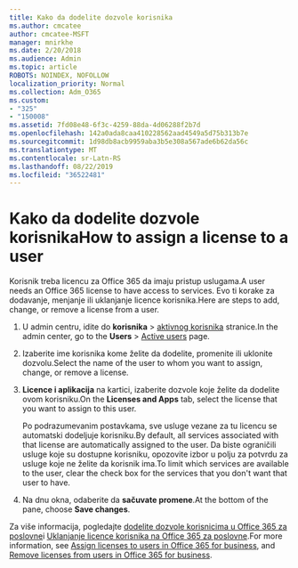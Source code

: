```yaml
---
title: Kako da dodelite dozvole korisnika
ms.author: cmcatee
author: cmcatee-MSFT
manager: mnirkhe
ms.date: 2/20/2018
ms.audience: Admin
ms.topic: article
ROBOTS: NOINDEX, NOFOLLOW
localization_priority: Normal
ms.collection: Adm_O365
ms.custom:
- "325"
- "150008"
ms.assetid: 7fd08e48-6f3c-4259-88da-4d06288f2b7d
ms.openlocfilehash: 142a0ada8caa410228562aad4549a5d75b313b7e
ms.sourcegitcommit: 1d98db8acb9959aba3b5e308a567ade6b62da56c
ms.translationtype: MT
ms.contentlocale: sr-Latn-RS
ms.lasthandoff: 08/22/2019
ms.locfileid: "36522481"
---
```

# <a name="how-to-assign-a-license-to-a-user"></a><span data-ttu-id="da944-102">Kako da dodelite dozvole korisnika</span><span class="sxs-lookup"><span data-stu-id="da944-102">How to assign a license to a user</span></span>

<span data-ttu-id="da944-103">Korisnik treba licencu za Office 365 da imaju pristup uslugama.</span><span class="sxs-lookup"><span data-stu-id="da944-103">A user needs an Office 365 license to have access to services.</span></span> <span data-ttu-id="da944-104">Evo ti korake za dodavanje, menjanje ili uklanjanje licence korisnika.</span><span class="sxs-lookup"><span data-stu-id="da944-104">Here are steps to add, change, or remove a license from a user.</span></span>
  
1. <span data-ttu-id="da944-105">U admin centru, idite do **korisnika** \> [aktivnog korisnika](https://go.microsoft.com/fwlink/p/?linkid=834822) stranice.</span><span class="sxs-lookup"><span data-stu-id="da944-105">In the admin center, go to the **Users** \> [Active users](https://go.microsoft.com/fwlink/p/?linkid=834822) page.</span></span>

2. <span data-ttu-id="da944-106">Izaberite ime korisnika kome želite da dodelite, promenite ili uklonite dozvolu.</span><span class="sxs-lookup"><span data-stu-id="da944-106">Select the name of the user to whom you want to assign, change, or remove a license.</span></span>

3. <span data-ttu-id="da944-107">**Licence i aplikacija** na kartici, izaberite dozvole koje želite da dodelite ovom korisniku.</span><span class="sxs-lookup"><span data-stu-id="da944-107">On the **Licenses and Apps** tab, select the license that you want to assign to this user.</span></span>

    <span data-ttu-id="da944-108">Po podrazumevanim postavkama, sve usluge vezane za tu licencu se automatski dodeljuje korisniku.</span><span class="sxs-lookup"><span data-stu-id="da944-108">By default, all services associated with that license are automatically assigned to the user.</span></span> <span data-ttu-id="da944-109">Da biste ograničili usluge koje su dostupne korisniku, opozovite izbor u polju za potvrdu za usluge koje ne želite da korisnik ima.</span><span class="sxs-lookup"><span data-stu-id="da944-109">To limit which services are available to the user, clear the check box for the services that you don't want that user to have.</span></span>

4. <span data-ttu-id="da944-110">Na dnu okna, odaberite da **sačuvate promene**.</span><span class="sxs-lookup"><span data-stu-id="da944-110">At the bottom of the pane, choose **Save changes**.</span></span>

<span data-ttu-id="da944-111">Za više informacija, pogledajte [dodelite dozvole korisnicima u Office 365 za poslovne](https://docs.microsoft.com/office365/admin/subscriptions-and-billing/assign-licenses-to-users)i [Uklanjanje licence korisnika na Office 365 za poslovne](https://docs.microsoft.com/office365/admin/subscriptions-and-billing/remove-licenses-from-users).</span><span class="sxs-lookup"><span data-stu-id="da944-111">For more information, see [Assign licenses to users in Office 365 for business](https://docs.microsoft.com/office365/admin/subscriptions-and-billing/assign-licenses-to-users), and [Remove licenses from users in Office 365 for business](https://docs.microsoft.com/office365/admin/subscriptions-and-billing/remove-licenses-from-users).</span></span>